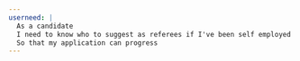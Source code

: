 ```yaml
---
userneed: |
  As a candidate
  I need to know who to suggest as referees if I've been self employed
  So that my application can progress
---
```

